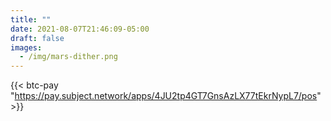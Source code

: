 ```yaml
---
title: ""
date: 2021-08-07T21:46:09-05:00
draft: false
images:
  - /img/mars-dither.png
---
```

{{< btc-pay "https://pay.subject.network/apps/4JU2tp4GT7GnsAzLX77tEkrNypL7/pos" >}}
